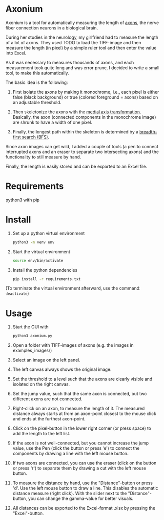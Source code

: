 # Axonium

Axonium is a tool for automatically measuring the length of [axons](https://en.wikipedia.org/wiki/Axon), the nerve fiber connection neurons in a biological brain.

During her studies in the neurology, my girlfriend had to measure the length of a lot of axons. They used TODO to load the TIFF-image and then measure the length (in pixel) by a simple ruler tool and then enter the value into Excel.

As it was necessary to measures thousands of axons, and each measurement took quite long and was error prune, I decided to write a small tool, to make this automatically.

The basic idea is the following:

1. First isolate the axons by making it monochrome, i.e., each pixel is either false (black background) or true (colored foreground = axons) based on an adjustable threshold.

2. Then skeletonize the axons with the [medial axis transformation](https://scikit-image.org/docs/stable/api/skimage.morphology.html#skimage.morphology.medial_axis). Basically, the axon (connected components in the monochrome image) are shrunk to have a width of one pixel.

3. Finally, the longest path within the skeleton is determined by a [breadth-first search (BFS)](https://en.wikipedia.org/wiki/Breadth-first_search).

Since axon images can get wild, I added a couple of tools (a pen to connect interrupted axons and an eraser to separate two intersecting axons) and the functionality to still measure by hand.

Finally, the length is easily stored and can be exported to an Excel file.

# Requirements

python3 with pip

# Install

1. Set up a python virtual environment
   
   ```bash
   python3 -m venv env
   ```

2. Start the virtual environment
   
   ```bash
   source env/bin/activate
   ```

3. Install the python dependencies
   
   ```bash
   pip install -r requirements.txt
   ```

(To terminate the virtual environment afterward, use the command: `deactivate`)

# Usage

1. Start the GUI with 
   
   ```bash
   python3 axonium.py
   ```

2. Open a folder with TIFF-images of axons (e.g. the images in examples_images/)

3. Select an image on the left panel.

4. The left canvas always shows the original image.

5. Set the threshold to a level such that the axons are clearly visible and isolated on the right canvas.

6. Set the jump value, such that the same axon is connected, but two different axons are not connected.

7. Right-click on an axon, to measure the length of it. The measured distance always starts at from an axon-point closest to the mouse click and ends at the furthest axon-point.

8. Click on the pixel-button in the lower right corner (or press space) to add the length to the left list.

9. If the axon is not well-connected, but you cannot increase the jump value, use the Pen (click the button or press 'e') to connect the components by drawing a line with the left mouse button.

10. If two axons are connected, you can use the eraser (click on the button or press 'r') to separate them by drawing a cut with the left mouse button.

11. To measure the distance by hand, use the "Distance"-button or press 'd'. Use the left mouse button to draw a line. This disables the automatic distance measure (right click). With the slider next to the "Distance"-button, you can change the gamma-value for better visuals.

12. All distances can be exported to the Excel-format .xlsx by pressing the "Excel"-button.
